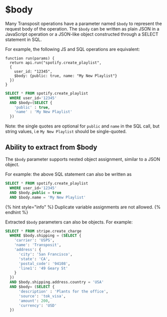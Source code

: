 # $body 

Many Transposit operations have a parameter named `$body` to represent the request body of the operation. The `$body` can be written as plain JSON in a JavaScript operation or a JSON-like object constructed through a SELECT statement in SQL.

For example, the following JS and SQL operations are equivalent:
```
function run(params) {
  return api.run("spotify.create_playlist", 
  { 
    user_id: "12345", 
    $body: {public: true, name: "My New Playlist"}
  })
}
```

```sql
SELECT * FROM spotify.create_playlist
  WHERE user_id='12345'
  AND $body=(SELECT {
    'public' : true,
    'name' : 'My New Playlist'
  })
```
Note: the single quotes are optional for `public` and `name` in the SQL call, but string values, i.e `My New Playlist` should be single-quoted.


## Ability to extract from $body

The `$body` parameter supports nested object assignment, similar to a JSON object.

For example: the above SQL statement can also be written as
```sql
SELECT * FROM spotify.create_playlist
  WHERE user_id='12345'
  AND $body.public = true
  AND $body.name = 'My New Playlist'
``` 

{% hint style="info" %}
Duplicate variable assignments are not allowed.
{% endhint %}

Extracted `$body` parameters can also be objects. For example: 
```sql
SELECT * FROM stripe.create_charge
  WHERE $body.shipping = (SELECT {
    'carrier': 'USPS',
    'name': 'Transposit',
    'address': {
      'city': 'San Francisco',
      'state': 'CA',
      'postal_code': '94108',
      'line1': '49 Geary St'
    }
  })
  AND $body.shipping.address.country = 'USA'
  AND $body= (SELECT {
      'description' : 'Plants for the office',
      'source': 'tok_visa',
      'amount': 200,
      'currency': 'USD'
  })
```

